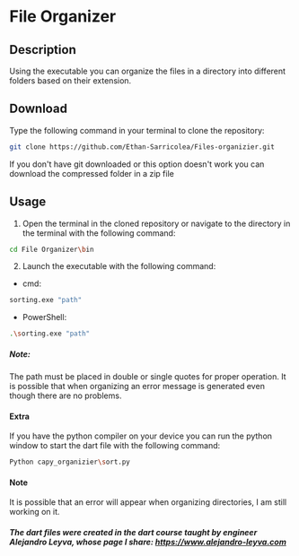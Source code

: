 # File Organizer

## Description

Using the executable you can organize the files in a directory into different folders based on their extension.

## Download

Type the following command in your terminal to clone the repository:

```bash
git clone https://github.com/Ethan-Sarricolea/Files-organizier.git
```

If you don't have git downloaded or this option doesn't work you can download the compressed folder in a zip file

## Usage

1. Open the terminal in the cloned repository or navigate to the directory in the terminal with the following command:

```bash
cd File Organizer\bin
```

2. Launch the executable with the following command:
+ cmd: 
```bash
sorting.exe "path"
```
+ PowerShell: 
```bash
.\sorting.exe "path"
```

##### Note:
The path must be placed in double or single quotes for proper operation.
It is possible that when organizing an error message is generated even though there are no problems.

#### Extra

If you have the python compiler on your device you can run the python window to start the dart file with the following command:

```bash
Python capy_organizier\sort.py
```
#### Note
It is possible that an error will appear when organizing directories, I am still working on it.
<br>

###### **The dart files were created in the dart course taught by engineer Alejandro Leyva, whose page I share: https://www.alejandro-leyva.com**
